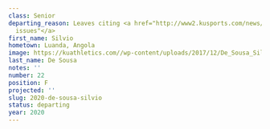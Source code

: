 ```yaml
---
class: Senior
departing_reason: Leaves citing <a href="http://www2.kusports.com/news/2020/oct/16/senior-forward-silvio-de-sousa-leaving-kansas-bask/">"personal
  issues"</a>
first_name: Silvio
hometown: Luanda, Angola
image: https://kuathletics.com//wp-content/uploads/2017/12/De_Sousa_Silvio-768x1024.jpg
last_name: De Sousa
notes: ''
number: 22
position: F
projected: ''
slug: 2020-de-sousa-silvio
status: departing
year: 2020
---
```

